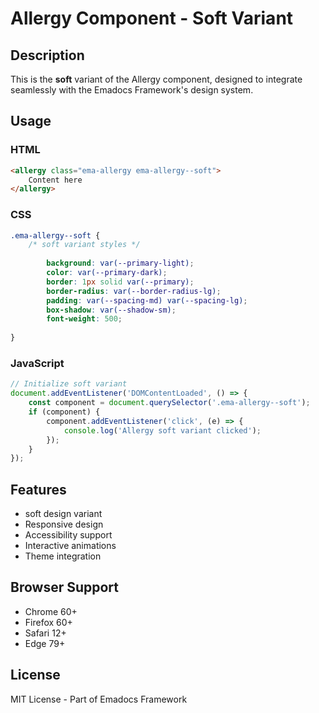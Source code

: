 # Allergy Component - Soft Variant

## Description
This is the **soft** variant of the Allergy component, designed to integrate seamlessly with the Emadocs Framework's design system.

## Usage

### HTML
```html
<allergy class="ema-allergy ema-allergy--soft">
    Content here
</allergy>
```

### CSS
```css
.ema-allergy--soft {
    /* soft variant styles */
    
        background: var(--primary-light);
        color: var(--primary-dark);
        border: 1px solid var(--primary);
        border-radius: var(--border-radius-lg);
        padding: var(--spacing-md) var(--spacing-lg);
        box-shadow: var(--shadow-sm);
        font-weight: 500;
    
}
```

### JavaScript
```javascript
// Initialize soft variant
document.addEventListener('DOMContentLoaded', () => {
    const component = document.querySelector('.ema-allergy--soft');
    if (component) {
        component.addEventListener('click', (e) => {
            console.log('Allergy soft variant clicked');
        });
    }
});
```

## Features
- soft design variant
- Responsive design
- Accessibility support
- Interactive animations
- Theme integration

## Browser Support
- Chrome 60+
- Firefox 60+
- Safari 12+
- Edge 79+

## License
MIT License - Part of Emadocs Framework
